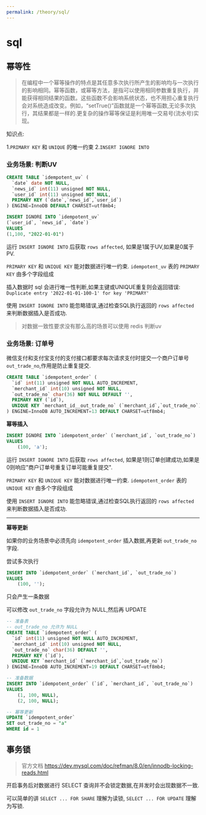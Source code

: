 ```yaml
---
permalink: /theory/sql/
---
```


# sql

## 幂等性 <a id="idempotent"></a>


> 在编程中一个幂等操作的特点是其任意多次执行所产生的影响均与一次执行的影响相同。幂等函数，或幂等方法，是指可以使用相同参数重复执行，并能获得相同结果的函数。这些函数不会影响系统状态，也不用担心重复执行会对系统造成改变。例如，“setTrue()”函数就是一个幂等函数,无论多次执行，其结果都是一样的.更复杂的操作幂等保证是利用唯一交易号(流水号)实现。 

知识点:

1.`PRIMARY KEY` 和 `UNIQUE` 的唯一约束
2.`INSERT IGNORE INTO`

### 业务场景: 判断UV

```sql
CREATE TABLE `idempotent_uv` (
  `date` date NOT NULL,
  `news_id` int(11) unsigned NOT NULL,
  `user_id` int(11) unsigned NOT NULL,
  PRIMARY KEY (`date`,`news_id`,`user_id`)
) ENGINE=InnoDB DEFAULT CHARSET=utf8mb4;
```

```sql
INSERT IGNORE INTO `idempotent_uv`
(`user_id`, `news_id`, `date`)
VALUES
(1,100, "2022-01-01")
```

运行 `INSERT IGNORE INTO` 后获取 `rows affected`, 如果是1属于UV,如果是0属于PV.

`PRIMARY KEY` 和 `UNIQUE KEY` 能对数据进行唯一约束. `idempotent_uv` 表的 `PRIMARY KEY` 由多个字段组成

插入数据时 sql 会进行唯一性判断,如果主键或UNIQUE重复则会返回错误: `Duplicate entry '2022-01-01-100-1' for key 'PRIMARY'`

使用 `INSERT IGNORE INTO` 能忽略错误,通过检查SQL执行返回的 `rows affected` 来判断数据插入是否成功.

> 对数据一致性要求没有那么高的场景可以使用 redis 判断uv


### 业务场景: 订单号

微信支付和支付宝支付的支付接口都要求每次请求支付时提交一个商户订单号`out_trade_no`,作用是防止重复提交.


```sql
CREATE TABLE `idempotent_order` (
  `id` int(11) unsigned NOT NULL AUTO_INCREMENT,
  `merchant_id` int(10) unsigned NOT NULL,
  `out_trade_no` char(36) NOT NULL DEFAULT '',
  PRIMARY KEY (`id`),
  UNIQUE KEY `merchant_id__out_trade_no` (`merchant_id`,`out_trade_no`)
) ENGINE=InnoDB AUTO_INCREMENT=13 DEFAULT CHARSET=utf8mb4;
```

**幂等插入**

```sql
INSERT IGNORE INTO `idempotent_order` (`merchant_id`, `out_trade_no`)
VALUES
	(100, 'a');
```

运行 `INSERT IGNORE INTO` 后获取 `rows affected`, 如果是1则订单创建成功,如果是0则响应"商户订单号重复订单可能重复提交".

`PRIMARY KEY` 和 `UNIQUE KEY` 能对数据进行唯一约束. `idempotent_order` 表的 `UNIQUE KEY` 由多个字段组成

使用 `INSERT IGNORE INTO` 能忽略错误,通过检查SQL执行返回的 `rows affected` 来判断数据插入是否成功.

---

**幂等更新**

如果你的业务场景中必须先向 `idempotent_order` 插入数据,再更新 `out_trade_no` 字段.

尝试多次执行

```sql
INSERT INTO `idempotent_order` (`merchant_id`, `out_trade_no`)
VALUES
	(100, '');
```

只会产生一条数据


可以修改 `out_trade_no` 字段允许为 NULL,然后再 UPDATE

```sql
-- 准备表
-- out_trade_no 允许为 NULL
CREATE TABLE `idempotent_order` (
  `id` int(11) unsigned NOT NULL AUTO_INCREMENT,
  `merchant_id` int(10) unsigned NOT NULL,
  `out_trade_no` char(36) DEFAULT '',
  PRIMARY KEY (`id`),
  UNIQUE KEY `merchant_id` (`merchant_id`,`out_trade_no`)
) ENGINE=InnoDB AUTO_INCREMENT=19 DEFAULT CHARSET=utf8mb4;
```

```sql
-- 准备数据
INSERT INTO `idempotent_order` (`id`, `merchant_id`, `out_trade_no`)
VALUES
	(1, 100, NULL),
	(2, 100, NULL);
```

```sql
-- 幂等更新
UPDATE `idempotent_order`
SET out_trade_no = "a"
WHERE id = 1
```


## 事务锁 <a id="tx-lock"></a>

> 官方文档 https://dev.mysql.com/doc/refman/8.0/en/innodb-locking-reads.html


开启事务后对数据进行 SELECT 查询并不会锁定数据,在并发时会出现数据不一致.

可以简单的讲 `SELECT ... FOR SHARE` 理解为读锁, `SELECT ... FOR UPDATE` 理解为写锁.



